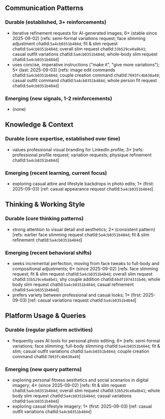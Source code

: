 ## Communication Patterns
### Durable (established, 3+ reinforcements)
- iterative refinement requests for AI-generated images; 6× (stable since 2025-09-02) [refs: semi-formal variations request; face slimming adjustment chatId:`5a4cb0351b484d`; fit & slim request chatId:`5a4cb0351b484d`; overall slim request chatId:`33b529ce0a8b41`; casual outfit variations chatId:`5a4cb0351b484d`; whole-body slim request chatId:`5a4cb0351b484d`]
- uses concise, imperative instructions ("make it", "give more variations"); 5× (last: 2025-09-03) [refs: image edit commands chatId:`5a4cb0351b484d`; couple creation command chatId:`7093fc4b630a49`; casual outfit command chatId:`5a4cb0351b484d`; whole person fit request chatId:`5a4cb0351b484d`]

### Emerging (new signals, 1-2 reinforcements)
- (none)

## Knowledge & Context
### Durable (core expertise, established over time)
- values professional visual branding for LinkedIn profile; 3× [refs: professional profile request; variation requests; physique refinement chatId:`5a4cb0351b484d`]

### Emerging (recent learning, current focus)
- exploring casual attire and lifestyle backdrops in photo edits; 1× (first: 2025-09-03) [ref: casual appearance request chatId:`5a4cb0351b484d`]

## Thinking & Working Style
### Durable (core thinking patterns)
- strong attention to visual detail and aesthetics; 2× (consistent pattern) [refs: earlier face slimming request chatId:`5a4cb0351b484d`; fit & slim refinement chatId:`5a4cb0351b484d`]

### Emerging (recent behavioral shifts)
- seeks incremental perfection, moving from face tweaks to full-body and compositional adjustments; 6× (since 2025-09-02) [refs: face slimming request; fit & slim request chatId:`5a4cb0351b484d`; overall slim request chatId:`33b529ce0a8b41`; shy couple addition chatId:`6bdf1974331b46`; whole body slim request chatId:`5a4cb0351b484d`; casual refinement chatId:`5a4cb0351b484d`]
- prefers variety between professional and casual looks; 1× (first: 2025-09-03) [ref: casual variations request chatId:`5a4cb0351b484d`]

## Platform Usage & Queries
### Durable (regular platform activities)
- frequently uses AI tools for personal photo editing; 6× [refs: semi-formal variations; face slimming; full-body slimming chatId:`5a4cb0351b484d`; fit & slim; casual outfit variations chatId:`5a4cb0351b484d`; couple creation command chatId:`7093fc4b630a49`]

### Emerging (new query patterns)
- exploring personal fitness aesthetics and social scenarios in digital imagery; 4× (since 2025-09-02) [refs: fit & slim request chatId:`5a4cb0351b484d`; overall slim request chatId:`33b529ce0a8b41`; whole body slim request chatId:`5a4cb0351b484d`; casual variations chatId:`5a4cb0351b484d`]
- exploring casual lifestyle imagery; 1× (first: 2025-09-03) [ref: casual outfit variations chatId:`5a4cb0351b484d`]